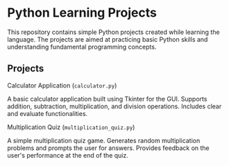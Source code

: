 # Python Learning Projects

This repository contains simple Python projects created while learning the language. The projects are aimed at practicing basic Python skills and understanding fundamental programming concepts.

## Projects

Calculator Application (`calculator.py`)

A basic calculator application built using Tkinter for the GUI.
Supports addition, subtraction, multiplication, and division operations.
Includes clear and evaluate functionalities.

Multiplication Quiz (`multiplication_quiz.py`)

A simple multiplication quiz game.
Generates random multiplication problems and prompts the user for answers.
Provides feedback on the user's performance at the end of the quiz.
